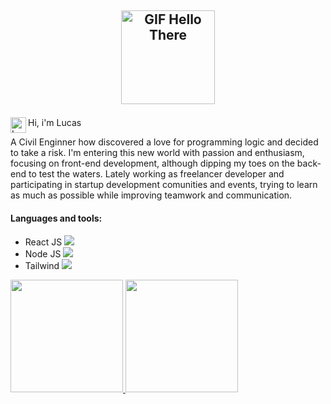 ## <p align="center"><img align="center" alt="GIF Hello There" src="https://user-images.githubusercontent.com/80990472/182497482-fe294bbb-4ab3-4763-a872-d96c1fe023c9.gif" height="150"/>


Hi, i'm Lucas
<a href="https://www.linkedin.com/in/lucas-prado-186636aa/">
  <img align="left" alt="Lucas' LinkedIN" width="25px" src="https://raw.githubusercontent.com/peterthehan/peterthehan/master/assets/linkedin.svg" />
</a>


A Civil Enginner how discovered a love for programming logic and decided to take a risk. I'm entering this new world with passion and enthusiasm, focusing on front-end development, although dipping my toes on the back-end to test the waters.
Lately working as freelancer developer and participating in startup development comunities and events, trying to learn as much as possible while improving teamwork and communication.

#### Languages and tools:
- React JS <img src="https://cdn.jsdelivr.net/gh/devicons/devicon/icons/react/react-original.svg" />
- Node JS <img src="https://cdn.jsdelivr.net/gh/devicons/devicon/icons/nodejs/nodejs-original.svg" />
- Tailwind <img src="https://cdn.jsdelivr.net/gh/devicons/devicon/icons/tailwindcss/tailwindcss-plain.svg" />

 
<div>
  <a href="https://github.com/LukPrado-42">
  <img height="180em" src="https://github-readme-stats.vercel.app/api/top-langs/?username=LukPrado-42&layout=compact&langs_count=7&theme=dracula"/>
  <img height="180em" src="https://github-readme-stats.vercel.app/api?username=LukPrado-42&show_icons=true&theme=dracula&include_all_commits=true&count_private=true"/>
</div>


